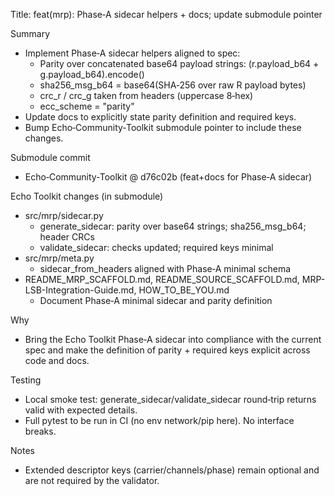 Title: feat(mrp): Phase‑A sidecar helpers + docs; update submodule pointer

Summary
- Implement Phase‑A sidecar helpers aligned to spec:
  - Parity over concatenated base64 payload strings: (r.payload_b64 + g.payload_b64).encode()
  - sha256_msg_b64 = base64(SHA‑256 over raw R payload bytes)
  - crc_r / crc_g taken from headers (uppercase 8‑hex)
  - ecc_scheme = "parity"
- Update docs to explicitly state parity definition and required keys.
- Bump Echo‑Community‑Toolkit submodule pointer to include these changes.

Submodule commit
- Echo‑Community‑Toolkit @ d76c02b (feat+docs for Phase‑A sidecar)

Echo Toolkit changes (in submodule)
- src/mrp/sidecar.py
  - generate_sidecar: parity over base64 strings; sha256_msg_b64; header CRCs
  - validate_sidecar: checks updated; required keys minimal
- src/mrp/meta.py
  - sidecar_from_headers aligned with Phase‑A minimal schema
- README_MRP_SCAFFOLD.md, README_SOURCE_SCAFFOLD.md, MRP-LSB-Integration-Guide.md, HOW_TO_BE_YOU.md
  - Document Phase‑A minimal sidecar and parity definition

Why
- Bring the Echo Toolkit Phase‑A sidecar into compliance with the current spec and make the definition of parity + required keys explicit across code and docs.

Testing
- Local smoke test: generate_sidecar/validate_sidecar round‑trip returns valid with expected details.
- Full pytest to be run in CI (no env network/pip here). No interface breaks.

Notes
- Extended descriptor keys (carrier/channels/phase) remain optional and are not required by the validator.


